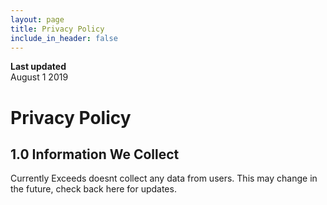 ```yaml
---
layout: page
title: Privacy Policy
include_in_header: false
---
```


**Last updated**  
August 1 2019

# Privacy Policy

## 1.0 Information We Collect
Currently Exceeds doesnt collect any data from users. This may change in the future, check back here for updates.